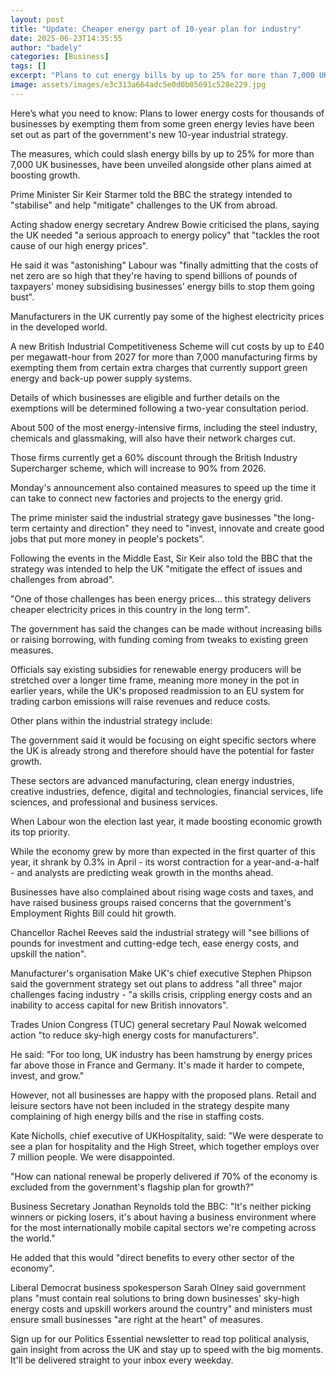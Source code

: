 ```yaml
---
layout: post
title: "Update: Cheaper energy part of 10-year plan for industry"
date: 2025-06-23T14:35:55
author: "badely"
categories: [Business]
tags: []
excerpt: "Plans to cut energy bills by up to 25% for more than 7,000 UK businesses is announced alongside other plans to boost growth."
image: assets/images/e3c313a664adc5e0d0b05691c528e229.jpg
---
```


Here’s what you need to know: Plans to lower energy costs for thousands of businesses by exempting them from some green energy levies have been set out as part of the government's new 10-year industrial strategy.

The measures, which could slash energy bills by up to 25% for more than 7,000 UK businesses, have been unveiled alongside other plans aimed at boosting growth.

Prime Minister Sir Keir Starmer told the BBC the strategy intended to "stabilise" and help "mitigate" challenges to the UK from abroad.

Acting shadow energy secretary Andrew Bowie criticised the plans, saying the UK needed "a serious approach to energy policy" that "tackles the root cause of our high energy prices".

He said it was "astonishing" Labour was "finally admitting that the costs of net zero are so high that they're having to spend billions of pounds of taxpayers' money subsidising businesses' energy bills to stop them going bust".

Manufacturers in the UK currently pay some of the highest electricity prices in the developed world.

A new British Industrial Competitiveness Scheme will cut costs by up to £40 per megawatt-hour from 2027 for more than 7,000 manufacturing firms by exempting them from certain extra charges that currently support green energy and back-up power supply systems.

Details of which businesses are eligible and further details on the exemptions will be determined following a two-year consultation period.

About 500 of the most energy-intensive firms, including the steel industry, chemicals and glassmaking, will also have their network charges cut.

Those firms currently get a 60% discount through the British Industry Supercharger scheme, which will increase to 90% from 2026.

Monday's announcement also contained measures to speed up the time it can take to connect new factories and projects to the energy grid.

The prime minister said the industrial strategy gave businesses "the long-term certainty and direction" they need to "invest, innovate and create good jobs that put more money in people's pockets".

Following the events in the Middle East, Sir Keir also told the BBC that the strategy was intended to help the UK "mitigate the effect of issues and challenges from abroad".

"One of those challenges has been energy prices... this strategy delivers cheaper electricity prices in this country in the long term".

The government has said the changes can be made without increasing bills or raising borrowing, with funding coming from tweaks to existing green measures.

Officials say existing subsidies for renewable energy producers will be stretched over a longer time frame, meaning more money in the pot in earlier years, while the UK's proposed readmission to an EU system for trading carbon emissions will raise revenues and reduce costs.

Other plans within the industrial strategy include:

The government said it would be focusing on eight specific sectors where the UK is already strong and therefore should have the potential for faster growth.

These sectors are advanced manufacturing, clean energy industries, creative industries, defence, digital and technologies, financial services, life sciences, and professional and business services.

When Labour won the election last year, it made boosting economic growth its top priority.

While the economy grew by more than expected in the first quarter of this year, it  shrank by 0.3% in April - its worst contraction for a year-and-a-half - and analysts are predicting weak growth in the months ahead.

Businesses have also complained about rising wage costs and taxes, and have raised  business groups raised concerns that the government's Employment Rights Bill could hit growth.

Chancellor Rachel Reeves said the industrial strategy will "see billions of pounds for investment and cutting-edge tech, ease energy costs, and upskill the nation".

Manufacturer's organisation Make UK's chief executive Stephen Phipson said the government strategy set out plans to address "all three" major challenges facing industry - "a skills crisis, crippling energy costs and an inability to access capital for new British innovators".

Trades Union Congress (TUC) general secretary Paul Nowak welcomed action "to reduce sky-high energy costs for manufacturers".

He said: "For too long, UK industry has been hamstrung by energy prices far above those in France and Germany. It's made it harder to compete, invest, and grow."

However, not all businesses are happy with the proposed plans. Retail and leisure sectors have not been included in the strategy despite many complaining of high energy bills and the rise in staffing costs.

Kate Nicholls, chief executive of UKHospitality, said: "We were desperate to see a plan for hospitality and the High Street, which together employs over 7 million people. We were disappointed.

"How can national renewal be properly delivered if 70% of the economy is excluded from the government's flagship plan for growth?"

Business Secretary Jonathan Reynolds told the BBC: "It's neither picking winners or picking losers, it's about having a business environment where for the most internationally mobile capital sectors we're competing across the world."

He added that this would "direct benefits to every other sector of the economy".

Liberal Democrat business spokesperson Sarah Olney said government plans "must contain real solutions to bring down businesses' sky-high energy costs and upskill workers around the country" and ministers must ensure small businesses "are right at the heart" of measures.

Sign up for our Politics Essential newsletter to read top political analysis, gain insight from across the UK and stay up to speed with the big moments. It'll be delivered straight to your inbox every weekday.

